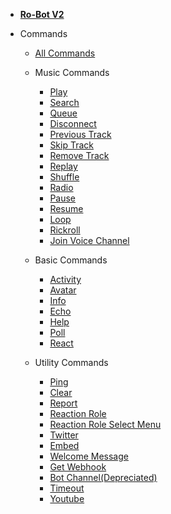 <!-- docs/_sidebar.md -->

-   [**Ro-Bot V2**](/index)

-   Commands

    -   [All Commands](/commands/index)

    -   Music Commands

        -   [Play](/commands/musiccommands/play)
        -   [Search](/commands/musiccommands/search)
        -   [Queue](/commands/musiccommands/queue)
        -   [Disconnect](/commands/musiccommands/dc)
        -   [Previous Track](/commands/musiccommands/prev)
        -   [Skip Track](/commands/musiccommands/skip)
        -   [Remove Track](/commands/musiccommands/remove)
        -   [Replay](/commands/musiccommands/replay)
        -   [Shuffle](/commands/musiccommands/shuffle)
        -   [Radio](/commands/musiccommands/radio)
        -   [Pause](/commands/musiccommands/pause)
        -   [Resume](/commands/musiccommands/resume)
        -   [Loop](/commands/musiccommands/loop)
        -   [Rickroll](/commands/musiccommands/rickroll)
        -   [Join Voice Channel](/commands/musiccommands/joinvc)

    -   Basic Commands

        -   [Activity](/commands/basiccommands/activity)
        -   [Avatar](/commands/basiccommands/avatar)
        -   [Info](/commands/basiccommands/info)
        -   [Echo](/commands/basiccommands/echo)
        -   [Help](/commands/basiccommands/help)
        -   [Poll](/commands/basiccommands/poll)
        -   [React](/commands/basiccommands/react)

    -   Utility Commands
        -   [Ping](/commands/utilitycommands/ping)
        -   [Clear](/commands/utilitycommands/clear)
        -   [Report](/commands/utilitycommands/report)
        -   [Reaction Role](/commands/utilitycommands/reactrole)
        -   [Reaction Role Select Menu](/commands/utilitycommands/reactroledd)
        -   [Twitter](/commands/utilitycommands/twitter)
        -   [Embed](/commands/utilitycommands/embed)
        -   [Welcome Message](/commands/utilitycommands/welcomemsg)
        -   [Get Webhook](/commands/utilitycommands/getwebhook)
        -   [Bot Channel(Depreciated)](/commands/utilitycommands/botchannel)
        -   [Timeout](/commands/utilitycommands/timeout)
        -   [Youtube](/commands/utilitycommands/youtube)
